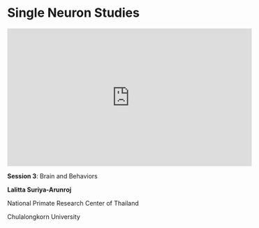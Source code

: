 # Single Neuron Studies

<iframe width="560" height="315" src="https://www.youtube.com/embed/j4_m8PE0zcs" title="YouTube video player" frameborder="0" allow="accelerometer; autoplay; clipboard-write; encrypted-media; gyroscope; picture-in-picture; web-share" allowfullscreen></iframe>

**Session 3**: Brain and Behaviors

**Lalitta Suriya-Arunroj**

National Primate Research Center of Thailand

Chulalongkorn University

